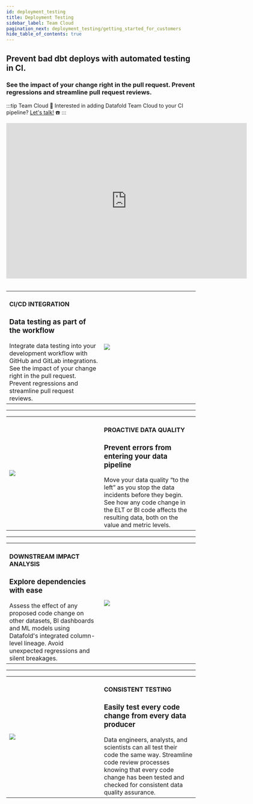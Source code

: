 ```yaml
---
id: deployment_testing
title: Deployment Testing
sidebar_label: Team Cloud
pagination_next: deployment_testing/getting_started_for_customers
hide_table_of_contents: true
---
```


## Prevent bad dbt deploys with automated testing in CI.

### See the impact of your change right in the pull request. Prevent regressions and streamline pull request reviews.

:::tip Team Cloud
🔧 Interested in adding Datafold Team Cloud to your CI pipeline? [Let's talk!](https://calendly.com/d/zkz-63b-23q/see-a-demo?email=clay%20analytics%40datafold.com&first_name=Clay&last_name=Moeller&a1=) ☎️
:::
<br />
<div align="center">
    <iframe width="640" height="414" src="https://www.loom.com/embed/182d0889db6a4e75a9acb7e62e6d0b62" frameborder="0" webkitallowfullscreen mozallowfullscreen allowfullscreen></iframe>
</div>
<br />
<table>
    <tr>
        <td width="50%">
            <h4>CI/CD INTEGRATION</h4>
            <h3>Data testing as part of the workflow</h3>
            Integrate data testing into your development workflow with GitHub and GitLab integrations. See the impact of your change right in the pull request. Prevent regressions and streamline pull request reviews.
        </td>
        <td width="50%">
            <img src={'/img/deployment_testing_1.png'} />
        </td>
    </tr>
</table>

---

<table>
    <tr>
        <td width="50%">
            <img src={'/img/deployment_testing_2.png'} />
        </td>
        <td width="50%">
            <h4>PROACTIVE DATA QUALITY</h4>
            <h3>Prevent errors from entering your data pipeline</h3>
            Move your data quality “to the left” as you stop the data incidents before they begin. See how any code change in the ELT or BI code affects the resulting data, both on the value and metric levels.
        </td>
    </tr>
</table>

---

<table>
    <tr>
        <td width="50%">
            <h4>DOWNSTREAM IMPACT ANALYSIS</h4>
            <h3>Explore dependencies with ease</h3>
            Assess the effect of any proposed code change on other datasets, BI dashboards and ML models using Datafold's integrated column-level lineage. Avoid unexpected regressions and silent breakages.
        </td>
        <td width="50%">
            <img src={'/img/deployment_testing_3.png'} />
        </td>
    </tr>
</table>

---


<table>
    <tr>
        <td width="50%">
            <img src={'/img/deployment_testing_4.png'} />
        </td>
        <td width="50%">
            <h4>CONSISTENT TESTING</h4>
            <h3>Easily test every code change from every data producer</h3>
            Data engineers, analysts, and scientists can all test their code the same way. Streamline code review processes knowing that every code change has been tested and checked for consistent data quality assurance.
        </td>
    </tr>
</table>